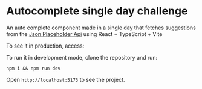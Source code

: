 # Autocomplete single day challenge

An auto complete component made in a single day that fetches suggestions from the [Json Placeholder Api](https://jsonplaceholder.typicode.com/) using React + TypeScript + Vite

To see it in production, access: 

To run it in development mode, clone the repository and run:

`npm i && npm run dev`

Open `http://localhost:5173` to see the project.
